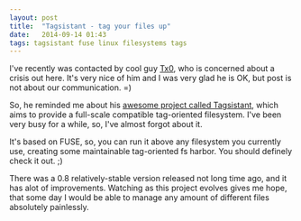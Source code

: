 ```yaml
---
layout: post
title:  "Tagsistant - tag your files up"
date:   2014-09-14 01:43
tags: tagsistant fuse linux filesystems tags
---
```


I've recently was contacted by cool guy [Tx0](http://tagsistant.net/contacts), who is concerned about a crisis out here. It's very nice of him and I was very glad he is OK, but post is not about our communication. =)

So, he reminded me about his [awesome project called Tagsistant](http://tagsistant.net), which aims to provide a full-scale compatible tag-oriented filesystem. I've been very busy for a while, so, I've almost forgot about it.

It's based on FUSE, so, you can run it above any filesystem you currently use, creating some maintainable tag-oriented fs harbor. You should definely check it out. ;)

There was a 0.8 relatively-stable version released not long time ago, and it has alot of improvements. 
Watching as this project evolves gives me hope, that some day I would be able to manage any amount of different files absolutely painlessly.